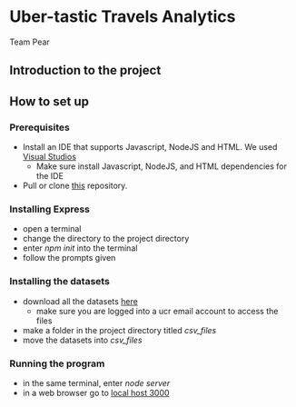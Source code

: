 # Uber-tastic Travels Analytics 
Team Pear


## Introduction to the project

## How to set up
### Prerequisites

- Install an IDE that supports Javascript, NodeJS and HTML. We used [Visual Studios](https://visualstudio.microsoft.com/downloads/)
  - Make sure install Javascript, NodeJS, and HTML dependencies for the IDE
- Pull or clone [this](https://github.com/ucr-cs180-fall21/cs180project-021-team-pear-1.git) repository.

### Installing Express

- open a terminal
- change the directory to the project directory
- enter *npm init* into the terminal
- follow the prompts given

### Installing the datasets

- download all the datasets [here](https://drive.google.com/drive/u/3/folders/1_u6Z-ZV5rL95LQMRHPuvhntG_-pJlbWG)
  - make sure you are logged into a ucr email account to access the files
- make a folder in the project directory titled *csv_files*
- move the datasets into *csv_files*

### Running the program

- in the same terminal, enter *node server*
- in a web browser go to [local host 3000](http://localhost:3000/)

